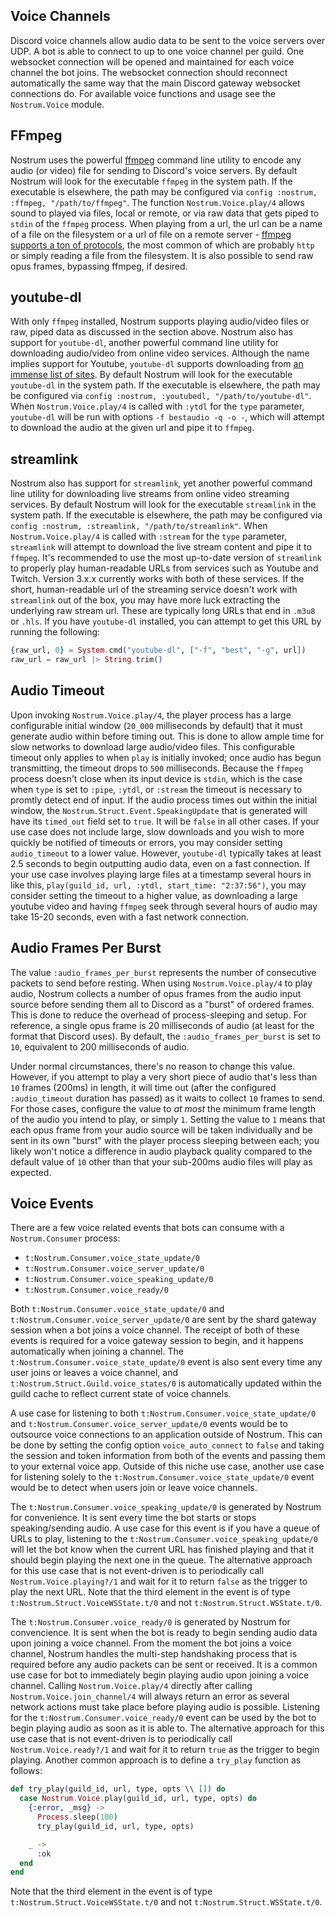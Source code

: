 ## Voice Channels
Discord voice channels allow audio data to be sent to the voice servers over UDP.
A bot is able to connect to up to one voice channel per guild. One websocket
connection will be opened and maintained for each voice channel the bot joins.
The websocket connection should reconnect automatically the same way that the 
main Discord gateway websocket connections do. For available voice functions and
usage see the `Nostrum.Voice` module.

## FFmpeg
Nostrum uses the powerful [ffmpeg](https://ffmpeg.org/) command line utility to
encode any audio (or video) file for sending to Discord's voice servers.
By default Nostrum will look for the executable `ffmpeg` in the system path.
If the executable is elsewhere, the path may be configured via
`config :nostrum, :ffmpeg, "/path/to/ffmpeg"`.
The function `Nostrum.Voice.play/4` allows sound to played via files, local or 
remote, or via raw data that gets piped to `stdin` of the `ffmpeg` process.
When playing from a url, the url can be a name of a file on the filesystem or a url
of file on a remote server - [ffmpeg supports a ton of protocols](https://www.ffmpeg.org/ffmpeg-protocols.html),
the most common of which are probably `http` or simply reading a file from the filesystem.
It is also possible to send raw opus frames, bypassing ffmpeg, if desired.

## youtube-dl
With only `ffmpeg` installed, Nostrum supports playing audio/video files or raw, piped
data as discussed in the section above. Nostrum also has support for `youtube-dl`, another
powerful command line utility for downloading audio/video from online video services.
Although the name implies support for Youtube, `youtube-dl` supports downloading from
[an immense list of sites](https://github.com/ytdl-org/youtube-dl/blob/master/docs/supportedsites.md).
By default Nostrum will look for the executable `youtube-dl` in the system path. If the
executable is elsewhere, the path may be configured via `config :nostrum, :youtubedl, "/path/to/youtube-dl"`.
When `Nostrum.Voice.play/4` is called with `:ytdl` for the `type` parameter, `youtube-dl` will be
run with options `-f bestaudio -q -o -`, which will attempt to download the audio at the given url and pipe it to `ffmpeg`.

## streamlink
Nostrum also has support for `streamlink`, yet another powerful command line utility 
for downloading live streams from online video streaming services.
By default Nostrum will look for the executable `streamlink` in the system path. 
If the executable is elsewhere, the path may be configured via `config :nostrum, :streamlink, "/path/to/streamlink"`.
When `Nostrum.Voice.play/4` is called with `:stream` for the `type` parameter, `streamlink` 
will attempt to download the live stream content and pipe it to `ffmpeg`.
It's recommended to use the most up-to-date version of `streamlink` to properly
play human-readable URLs from services such as Youtube and Twitch. Version 3.x.x
currently works with both of these services. If the short, human-readable url of the streaming service
doesn't work with `streamlink` out of the box, you may have more luck extracting the underlying raw stream url.
These are typically long URLs that end in `.m3u8` or `.hls`. If you have `youtube-dl` installed,
you can attempt to get this URL by running the following:

```elixir
{raw_url, 0} = System.cmd("youtube-dl", ["-f", "best", "-g", url])
raw_url = raw_url |> String.trim()
```

## Audio Timeout
Upon invoking `Nostrum.Voice.play/4`, the player process has a large configurable initial window
(`20_000` milliseconds by default) that it must generate audio within before timing out. This is done to allow
ample time for slow networks to download large audio/video files. This configurable timeout only applies to when
`play` is initially invoked; once audio has begun transmitting, the timeout drops to `500` milliseconds.
Because the `ffmpeg` process doesn't close when its input device is `stdin`, which is the case
when `type` is set to `:pipe`, `:ytdl`, or `:stream` the timeout is necessary to promtly detect end of input.
If the audio process times out within the initial window, the `Nostrum.Struct.Event.SpeakingUpdate`
that is generated will have its `timed_out` field set to `true`. It will be `false` in all other cases.
If your use case does not include large, slow downloads and you wish to more quickly be notified
of timeouts or errors, you may consider setting `audio_timeout` to a lower value.
However, `youtube-dl` typically takes at least 2.5 seconds to begin outputting audio data,
even on a fast connection.
If your use case involves playing large files at a timestamp several hours in like this,
`play(guild_id, url, :ytdl, start_time: "2:37:56")`, you may consider setting the timeout to a higher value,
as downloading a large youtube video and having `ffmpeg` seek through several hours
of audio may take 15-20 seconds, even with a fast network connection.

## Audio Frames Per Burst
The value `:audio_frames_per_burst` represents the number of consecutive packets to send before resting.
When using `Nostrum.Voice.play/4` to play audio, Nostrum collects a number of opus frames from the 
audio input source before sending them all to Discord as a "burst" of ordered frames. 
This is done to reduce the overhead of process-sleeping and setup.
For reference, a single opus frame is 20 milliseconds of audio (at least for the format that Discord uses).
By default, the `:audio_frames_per_burst` is set to `10`, equivalent to 200 milliseconds of audio.

Under normal circumstances, there's no reason to change this value. However, if you attempt to play a very short
piece of audio that's less than `10` frames (200ms) in length, it will time out (after the configured 
`:audio_timeout` duration has passed) as it waits to collect `10` frames to send. For those cases, configure the
value to *at most* the minimum frame length of the audio you intend to play, or simply `1`. Setting the value to `1`
means that each opus frame from your audio source will be taken individually and be sent in its own "burst" with the 
player process sleeping between each; you likely won't notice a difference in audio playback quality compared to the 
default value of `10` other than that your sub-200ms audio files will play as expected.

## Voice Events
There are a few voice related events that bots can consume with a `Nostrum.Consumer` process:
  - `t:Nostrum.Consumer.voice_state_update/0`
  - `t:Nostrum.Consumer.voice_server_update/0`
  - `t:Nostrum.Consumer.voice_speaking_update/0`
  - `t:Nostrum.Consumer.voice_ready/0`

Both `t:Nostrum.Consumer.voice_state_update/0` and `t:Nostrum.Consumer.voice_server_update/0` 
are sent by the shard gateway session when a bot joins a voice channel. The receipt of both of 
these events is required for a voice gateway session to begin, and it happens automatically when 
joining a channel. The `t:Nostrum.Consumer.voice_state_update/0` event is also sent every time 
any user joins or leaves a voice channel, and `t:Nostrum.Struct.Guild.voice_states/0` is 
automatically updated within the guild cache to reflect current state of voice channels.

A use case for listening to both `t:Nostrum.Consumer.voice_state_update/0` and 
`t:Nostrum.Consumer.voice_server_update/0` events would be to outsource voice connections to 
an application outside of Nostrum. This can be done by setting the config option 
`voice_auto_connect` to `false` and taking the session and token information 
from both of the events and passing them to your external voice app. 
Outside of this niche use case, another use case for listening solely to the
`t:Nostrum.Consumer.voice_state_update/0` event would be to detect when users join or leave 
voice channels.

The `t:Nostrum.Consumer.voice_speaking_update/0` is generated by Nostrum for convenience. It is 
sent every time the bot starts or stops speaking/sending audio. A use case for this event is if 
you have a queue of URLs to play, listening to the `t:Nostrum.Consumer.voice_speaking_update/0` 
will let the bot know when the current URL has finished playing and that it should begin playing 
the next one in the queue. The alternative approach for this use case that is not event-driven 
is to periodically call `Nostrum.Voice.playing?/1` and wait for it to return `false` as the 
trigger to play the next URL. Note that the third element in the event is of type
`t:Nostrum.Struct.VoiceWSState.t/0` and not `t:Nostrum.Struct.WSState.t/0`.

The `t:Nostrum.Consumer.voice_ready/0` is generated by Nostrum for convencience. It is sent
when the bot is ready to begin sending audio data upon joining a voice channel. From the moment
the bot joins a voice channel, Nostrum handles the multi-step handshaking process that is 
required before any audio packets can be sent or received. It is a common use case for bot to
immediately begin playing audio upon joining a voice channel. Calling `Nostrum.Voice.play/4`
directly after calling `Nostrum.Voice.join_channel/4` will always return an error as several
network actions must take place before playing audio is possible. Listening for the
`t:Nostrum.Consumer.voice_ready/0` event can be used by the bot to begin playing audio as soon 
as it is able to. The alternative approach for this use case that is not event-driven is to 
periodically call `Nostrum.Voice.ready?/1` and wait for it to return `true` as the trigger to
begin playing. Another common approach is to define a `try_play` function as follows:
```elixir
def try_play(guild_id, url, type, opts \\ []) do
  case Nostrum.Voice.play(guild_id, url, type, opts) do
    {:error, _msg} ->
      Process.sleep(100)
      try_play(guild_id, url, type, opts)

    _ ->
      :ok
  end
end
```
Note that the third element in the event is of type `t:Nostrum.Struct.VoiceWSState.t/0` and 
not `t:Nostrum.Struct.WSState.t/0`.